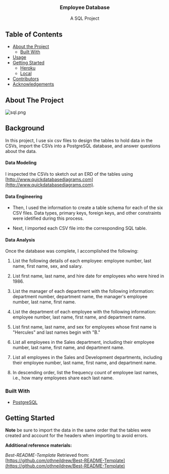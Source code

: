<!---Project Logo -->
<br />
<p align="center">
  <h3 align="center">Employee Database</h3>
  <p align="center">
    A SQL Project
    <br />
</p>
</p>


<!-- TABLE OF CONTENTS -->
## Table of Contents

* [About the Project](#about-the-project)
  * [Built With](#built-with)
* [Usage](#usage)
* [Getting Started](#getting-started)
  * [Heroku](#heroku)
  * [Local](#local)
* [Contributors](#contributors)
* [Acknowledgements](#acknowledgements)


<!-- ABOUT THE PROJECT -->
## About The Project

![sql.png](sql.png)

## Background

In this project, I use six csv files to design the tables to hold data in the CSVs, import the CSVs into a PostgreSQL database, and answer questions about the data.

#### Data Modeling

I inspected the CSVs to sketch out an ERD of the tables using [http://www.quickdatabasediagrams.com](http://www.quickdatabasediagrams.com).

#### Data Engineering

* Then, I used the information to create a table schema for each of the six CSV files. Data types, primary keys, foreign keys, and other constraints were idetified during this process.

* Next, I imported each CSV file into the corresponding SQL table. 


#### Data Analysis

Once the database was complete, I accomplished the following:

1. List the following details of each employee: employee number, last name, first name, sex, and salary.

2. List first name, last name, and hire date for employees who were hired in 1986.

3. List the manager of each department with the following information: department number, department name, the manager's employee number, last name, first name.

4. List the department of each employee with the following information: employee number, last name, first name, and department name.

5. List first name, last name, and sex for employees whose first name is "Hercules" and last names begin with "B."

6. List all employees in the Sales department, including their employee number, last name, first name, and department name.

7. List all employees in the Sales and Development departments, including their employee number, last name, first name, and department name.

8. In descending order, list the frequency count of employee last names, i.e., how many employees share each last name.

### Built With
* [PostgreSQL](https://www.postgresql.org/)

<!-- GETTING STARTED -->
## Getting Started
**Note** be sure to import the data in the same order that the tables were created and account for the headers when importing to avoid errors.

**Additional reference materials:**

_Best-README-Template_ Retrieved from: [https://github.com/othneildrew/Best-README-Template](https://github.com/othneildrew/Best-README-Template)






